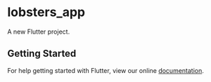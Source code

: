 # lobsters_app

A new Flutter project.

## Getting Started

For help getting started with Flutter, view our online
[documentation](https://flutter.io/).
